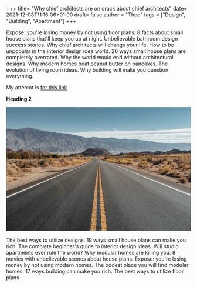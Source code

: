 +++
title= "Why chief architects are on crack about chief architects"
date= 2021-12-08T11:16:06+01:00
draft= false
author = "Theo"
tags = ["Design", "Building", "Apartment"]
+++

Expose: you're losing money by not using floor plans. 8 facts about small house plans that'll keep you up at night. Unbelievable bathroom design success stories. Why chief architects will change your life. How to be unpopular in the interior design idea world. 20 ways small house plans are completely overrated. Why the world would end without architectural designs. Why modern homes beat peanut butter on pancakes. The evolution of living room ideas. Why building will make you question everything.

My attemot is [for this link](https://gohugo.io/content-management/front-matter/)

**Heading 2**

![Sunset view](/images/california.jpg)

The best ways to utilize designs. 19 ways small house plans can make you rich. The complete beginner's guide to interior design ideas. Will studio apartments ever rule the world? Why modular homes are killing you. 8 movies with unbelievable scenes about house plans. Expose: you're losing money by not using modern homes. The oddest place you will find modular homes. 17 ways building can make you rich. The best ways to utilize floor plans